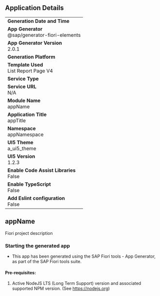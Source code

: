 ## Application Details
|               |
| ------------- |
|**Generation Date and Time**<br>|
|**App Generator**<br>@sap/generator-fiori-elements|
|**App Generator Version**<br>2.0.1|
|**Generation Platform**<br>|
|**Template Used**<br>List Report Page V4|
|**Service Type**<br>|
|**Service URL**<br>N/A|
|**Module Name**<br>appName|
|**Application Title**<br>appTitle|
|**Namespace**<br>appNamespace|
|**UI5 Theme**<br>a_ui5_theme|
|**UI5 Version**<br>1.2.3|
|**Enable Code Assist Libraries**<br>False|
|**Enable TypeScript**<br>False|
|**Add Eslint configuration**<br>False|

## appName

Fiori project description

### Starting the generated app

-   This app has been generated using the SAP Fiori tools - App Generator, as part of the SAP Fiori tools suite.  

#### Pre-requisites:

1. Active NodeJS LTS (Long Term Support) version and associated supported NPM version.  (See https://nodejs.org)


